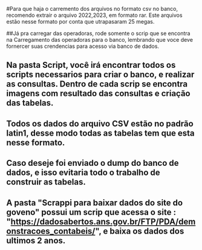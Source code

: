 
#Para que haja o carremento  dos arquivos no formato csv  no banco, recomendo extrair o arquivo 2022,2023, em formato rar. Este arquivos estão nesse formato por conta que utrapasaram 25 megas.

##Já pra carregar das operadoras, rode somente o scrip que se encontra na Carregamento das operadoras para o banco, lembrando que voce deve fornercer suas crendencias para acesso via banco de dados.

## Na pasta Script, você irá encontrar todos os scripts necessarios para criar o banco, e realizar as consultas. Dentro de cada scrip se encontra imagens com resultado das consultas e criação das tabelas.
## Todos os dados do arquivo CSV estão no padrão latin1, desse modo todas as tabelas tem que esta nesse formato.
## Caso deseje foi enviado o dump do banco de dados, e isso evitaria todo o trabalho de construir as tabelas.
## A pasta "Scrappi para baixar dados do site do goveno" possui um scrip que acessa o site : "https://dadosabertos.ans.gov.br/FTP/PDA/demonstracoes_contabeis/", e baixa os dados dos ultimos 2 anos.
